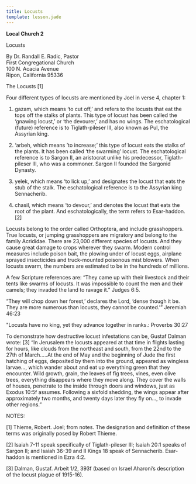 ```yaml
---
title: Locusts
template: lesson.jade
---
```



**Local Church 2**

Locusts  

By Dr. Randall E. Radic, Pastor  
First Congregational Church  
100 N. Acacia Avenue  
Ripon, California 95336

The Locusts [1]

Four different types of locusts are mentioned by Joel in verse 4,
chapter 1:

1. gazam, which means ‘to cut off,’ and refers to the locusts that eat
the tops off the stalks of plants. This type of locust has been called
the ‘gnawing locust,’ or ‘the devourer,’ and has no wings. The
eschatological (future) reference is to Tiglath-pileser III, also known
as Pul, the Assyrian king.

2. ‘arbeh, which means ’to increase;’ this type of locust eats the
stalks of the plants. It has been called ‘the swarming’ locust. The
eschatological reference is to Sargon II, an aristocrat unlike his
predecessor, Tiglath-pileser III, who was a commoner. Sargon II founded
the Sargonid Dynasty.

3. yelek, which means ‘to lick up,’ and designates the locust that eats
the stub of the stalk. The eschatological reference is to the Assyrian
king Sennacherib.

4. chasil, which means ‘to devour,’ and denotes the locust that eats the
root of the plant. And eschatologically, the term refers to Esar-haddon.
[2]

Locusts belong to the order called Orthoptera, and include grasshoppers.
True locusts, or jumping grasshoppers are migratory and belong to the
family Acrididae. There are 23,000 different species of locusts. And
they cause great damage to crops wherever they swarm. Modern control
measures include poison bait, the plowing under of locust eggs, airplane
sprayed insecticides and truck-mounted poisonous mist blowers. When
locusts swarm, the numbers are estimated to be in the hundreds of
millions.

A few Scripture references are: “They came up with their livestock and
their tents like swarms of locusts. It was impossible to count the men
and their camels; they invaded the land to ravage it.” Judges 6:5.

“They will chop down her forest,’ declares the Lord, ‘dense though it
be. They are more numerous than locusts, they cannot be counted.’”
Jeremiah 46:23

"Locusts have no king, yet they advance together in ranks.: Proverbs
30:27

To demonstrate how destructive locust infestations can be, Gustaf Dalman
wrote: [3] “In Jerusalem the locusts appeared at that time in flights
lasting for hours, like clouds from the northeast and south, from the
22nd to the 27th of March…..At the end of May and the beginning of Jude
the first hatching of eggs, deposited by them into the ground, appeared
as wingless larvae…, which wander about and eat up everything green that
they encounter. Wild growth, grain, the leaves of fig trees, vines, even
olive trees, everything disappears where they move along. They cover the
walls of houses, penetrate to the inside through doors and windows, just
as Exodus 10:5f assumes. Following a sixfold shedding, the wings appear
after approximately two months, and twenty days later they fly on…, to
invade other regions.”

NOTES:

[1] Thieme, Robert. Joel; from notes. The designation and definition of
these terms was originally posed by Robert Thieme.

[2] Isaiah 7-11 speak specifically of Tiglath-pileser III; Isaiah 20:1
speaks of Sargon II; and Isaiah 36-39 and II Kings 18 speak of
Sennacherib. Esar-haddon is mentioned in Ezra 4:2.

[3] Dalman, Gustaf. Arbeit 1/2, 393f (based on Israel Aharoni’s
description of the locust plague of 1915-16).

